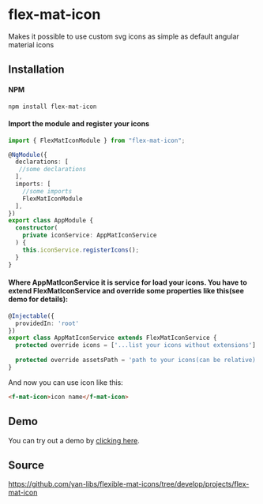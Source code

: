 # flex-mat-icon
Makes it possible to use custom svg icons as simple as default angular material icons

## Installation
#### NPM
```
npm install flex-mat-icon
```

#### Import the module and register your icons
```ts
import { FlexMatIconModule } from "flex-mat-icon";

@NgModule({
  declarations: [
   //some declarations
  ],
  imports: [
    //some imports
    FlexMatIconModule
  ],
})
export class AppModule {
  constructor(
    private iconService: AppMatIconService
  ) {
    this.iconService.registerIcons();
  }
}
```

#### Where AppMatIconService it is service for load your icons. You have to extend FlexMatIconService and override some properties like this(see demo for details):
```ts
@Injectable({
  providedIn: 'root'
})
export class AppMatIconService extends FlexMatIconService {
  protected override icons = ['...list your icons without extensions']
  
  protected override assetsPath = 'path to your icons(can be relative)'
}
```

And now you can use icon like this:
```html
<f-mat-icon>icon name</f-mat-icon>
```

## Demo
You can try out a demo by [clicking here](https://yan-libs.github.io/flexible-mat-icons/).

## Source
https://github.com/yan-libs/flexible-mat-icons/tree/develop/projects/flex-mat-icon
